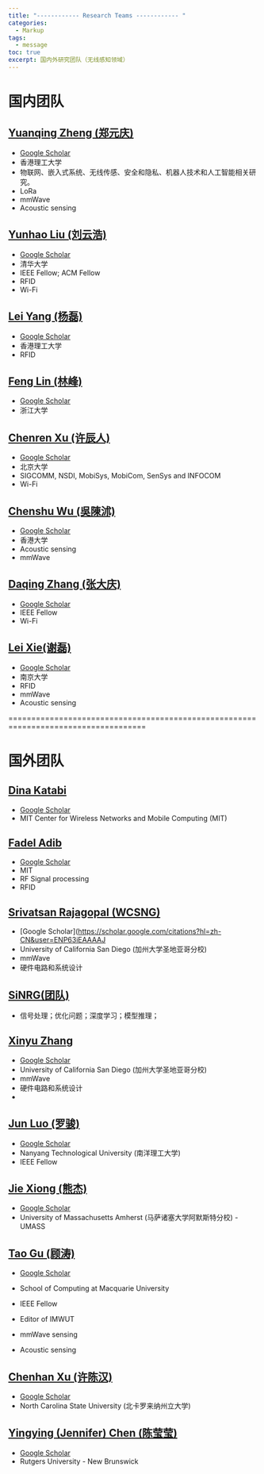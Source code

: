 ```yaml
---
title: "------------ Research Teams ------------ "
categories:
  - Markup
tags:
  - message
toc: true
excerpt: 国内外研究团队（无线感知领域）
---
```



# 国内团队


## [Yuanqing Zheng (郑元庆)](https://www4.comp.polyu.edu.hk/~csyqzheng/)

- [Google Scholar](https://scholar.google.com/citations?user=dX8YgiQAAAAJ&hl=zh-CN&oi=ao)
- 香港理工大学
- 物联网、嵌入式系统、无线传感、安全和隐私、机器人技术和人工智能相关研究。
- LoRa
- mmWave
- Acoustic sensing


## [Yunhao Liu (刘云浩)](http://tns.thss.tsinghua.edu.cn/~yunhao/en.html)

- [Google Scholar](https://scholar.google.com/citations?user=hon00PIAAAAJ&hl=zh-CN&oi=ao)
- 清华大学
- IEEE Fellow; ACM Fellow
- RFID
- Wi-Fi

## [Lei Yang (杨磊)](https://www4.comp.polyu.edu.hk/~csyanglei/#/pages/profile/publication)

- [Google Scholar]()
- 香港理工大学
- RFID

## [Feng Lin (林峰)](https://person.zju.edu.cn/flin#933526)

- [Google Scholar](https://scholar.google.com/citations?user=gyBxQOAAAAAJ&hl=zh-CN&oi=ao)
- 浙江大学


## [Chenren Xu (许辰人)](https://soar.group/chenren/)
- [Google Scholar](https://scholar.google.com/citations?user=IFX5C-cAAAAJ)
- 北京大学
- SIGCOMM, NSDI, MobiSys, MobiCom, SenSys and INFOCOM
- Wi-Fi 


## [Chenshu Wu (吳陳沭)](https://www.cswu.me/pubs.html)

- [Google Scholar](https://scholar.google.com/citations?user=q9llreMAAAAJ&hl=zh-CN&oi=ao)
- 香港大学
- Acoustic sensing
- mmWave

## [Daqing Zhang (张大庆)](https://scholar.google.com/citations?user=qn8CqEYAAAAJ&hl=zh-CN&oi=ao)

- [Google Scholar](https://scholar.google.com/citations?user=qn8CqEYAAAAJ&hl=zh-CN&oi=ao)
- IEEE Fellow 
- Wi-Fi


## [Lei Xie(谢磊)](https://cs.nju.edu.cn/lxie/index.htm)

- [Google Scholar](https://scholar.google.com/citations?hl=zh-CN&user=aZFCUpcAAAAJ)
- 南京大学
- RFID
- mmWave
- Acoustic sensing


====================================================================================

# 国外团队


## [Dina Katabi](https://people.csail.mit.edu/dina/index.html)

- [Google Scholar](https://scholar.google.com/citations?user=nst5fHgAAAAJ&hl=zh-CN&oi=ao)
- MIT Center for Wireless Networks and Mobile Computing (MIT)


## [Fadel Adib](https://www.mit.edu/~fadel/publications.html)

- [Google Scholar](https://scholar.google.com/citations?user=OxKLBqwAAAAJ&hl=zh-CN&oi=ao)
- MIT
- RF Signal processing
- RFID


## [Srivatsan Rajagopal (WCSNG)](https://wcsng.ucsd.edu/publications/index.html)

- [Google Scholar](https://scholar.google.com/citations?hl=zh-CN&user=ENP63iEAAAAJ
- University of California San Diego (加州大学圣地亚哥分校)
- mmWave
- 硬件电路和系统设计


## [SiNRG(团队)](https://sinrg.csl.illinois.edu/)

- 信号处理；优化问题；深度学习；模型推理；


## [Xinyu Zhang](http://xyzhang.ucsd.edu/index.html)

- [Google Scholar](https://scholar.google.com/citations?hl=zh-CN&user=HQB8W_IAAAAJ)
- University of California San Diego (加州大学圣地亚哥分校)
- mmWave 
- 硬件电路和系统设计
- 


## [Jun Luo (罗骏)](https://www3.ntu.edu.sg/home/junluo/index_files/Page417.htm)

- [Google Scholar](https://scholar.google.com/citations?hl=zh-CN&user=qXLjz30AAAAJ)
- Nanyang Technological University (南洋理工大学)
- IEEE Fellow


## [Jie Xiong (熊杰)](https://people.cs.umass.edu/~jxiong/#publications)

- [Google Scholar](https://scholar.google.com/citations?hl=zh-CN&user=GR9VzaMAAAAJ)
- University of Massachusetts Amherst (马萨诸塞大学阿默斯特分校) - UMASS


## [Tao Gu (顾涛)](https://taogu.site/pub/)

- [Google Scholar](https://scholar.google.com/citations?user=YfeWvwYAAAAJ&hl=zh-CN&oi=ao)
- School of Computing at Macquarie University
- IEEE Fellow 
- Editor of IMWUT

- mmWave sensing
- Acoustic sensing


## [Chenhan Xu (许陈汉)](https://chenhanxu.github.io/)

- [Google Scholar](https://scholar.google.com/citations?user=KnwMxZ8AAAAJ&hl=zh-CN&oi=ao)
- North Carolina State University (北卡罗来纳州立大学)



## [Yingying (Jennifer) Chen (陈莹莹)](https://www.winlab.rutgers.edu/~yychen/index.html)

- [Google Scholar](https://scholar.google.com/citations?user=jCZaWOEAAAAJ&hl=zh-CN&oi=ao)
- Rutgers University - New Brunswick

